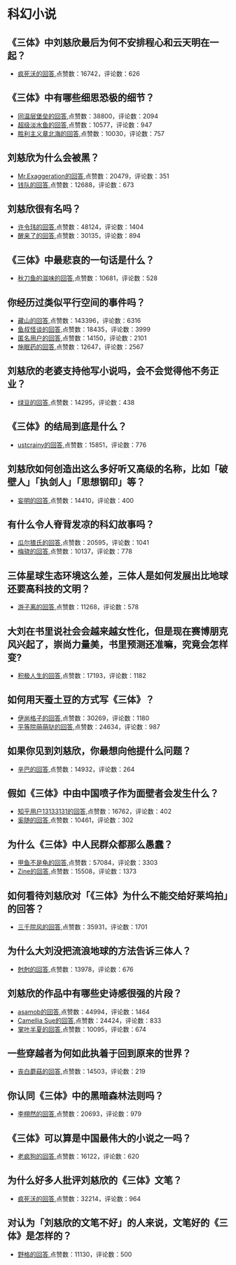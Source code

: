 #  科幻小说 
## 《三体》中刘慈欣最后为何不安排程心和云天明在一起？
- [疯死沃的回答](https://www.zhihu.com/question/21241445/answer/557497406),点赞数：16742，评论数：626
## 《三体》中有哪些细思恐极的细节？
- [同温层堡垒的回答](https://www.zhihu.com/question/22855640/answer/66187022),点赞数：38800，评论数：2094
- [超级淡水鱼的回答](https://www.zhihu.com/question/22855640/answer/111122868),点赞数：10577，评论数：947
- [胜利主义章北海的回答](https://www.zhihu.com/question/22855640/answer/1202492283),点赞数：10030，评论数：757
## 刘慈欣为什么会被黑？
- [Mr.Exaggeration的回答](https://www.zhihu.com/question/311625398/answer/1074651666),点赞数：20479，评论数：351
- [钱队的回答](https://www.zhihu.com/question/311625398/answer/598515023),点赞数：12688，评论数：673
## 刘慈欣很有名吗？
- [许令玮的回答](https://www.zhihu.com/question/311345643/answer/604892043),点赞数：48124，评论数：1404
- [醒来了的回答](https://www.zhihu.com/question/311345643/answer/622013068),点赞数：30135，评论数：894
## 《三体》中最悲哀的一句话是什么？
- [秋刀鱼的滋味的回答](https://www.zhihu.com/question/30124269/answer/61605546),点赞数：10681，评论数：528
## 你经历过类似平行空间的事件吗？
- [藏山的回答](https://www.zhihu.com/question/64288914/answer/1226920223),点赞数：143396，评论数：6316
- [鱼叔怪谈的回答](https://www.zhihu.com/question/64288914/answer/1041300557),点赞数：18435，评论数：3999
- [匿名用户的回答](https://www.zhihu.com/question/64288914/answer/250544989),点赞数：14150，评论数：2101
- [施眠药的回答](https://www.zhihu.com/question/64288914/answer/251898350),点赞数：12647，评论数：2567
## 刘慈欣的老婆支持他写小说吗，会不会觉得他不务正业？
- [绿豆的回答](https://www.zhihu.com/question/331517225/answer/1877413937),点赞数：14295，评论数：438
## 《三体》的结局到底是什么？
- [ustcrainy的回答](https://www.zhihu.com/question/24586393/answer/565284214),点赞数：15851，评论数：776
## 刘慈欣如何创造出这么多好听又高级的名称，比如「破壁人」「执剑人」「思想钢印」等？
- [妄明的回答](https://www.zhihu.com/question/343924528/answer/832643391),点赞数：14410，评论数：400
## 有什么令人脊背发凉的科幻故事吗？
- [瓜尔猹氏的回答](https://www.zhihu.com/question/454766708/answer/1849163540),点赞数：20595，评论数：1041
- [梅骁的回答](https://www.zhihu.com/question/454766708/answer/1893212239),点赞数：10137，评论数：778
## 三体星球生态环境这么差，三体人是如何发展出比地球还要高科技的文明？
- [游子离的回答](https://www.zhihu.com/question/424167672/answer/1510993489),点赞数：11268，评论数：578
## 大刘在书里说社会会越来越女性化，但是现在赛博朋克风兴起了，崇尚力量美，书里预测还准嘛，究竟会怎样变?
- [积极人生的回答](https://www.zhihu.com/question/414732488/answer/1419595409),点赞数：17193，评论数：1182
## 如何用天蚕土豆的方式写《三体》？
- [伊尚格子的回答](https://www.zhihu.com/question/271500383/answer/571547472),点赞数：30269，评论数：1180
- [平等院萌萌哒的回答](https://www.zhihu.com/question/271500383/answer/368164754),点赞数：24634，评论数：987
## 如果你见到刘慈欣，你最想向他提什么问题？
- [辛巴的回答](https://www.zhihu.com/question/466708903/answer/1962632623),点赞数：14932，评论数：264
## 假如《三体》中由中国喷子作为面壁者会发生什么？
- [知乎用户13133131的回答](https://www.zhihu.com/question/325846171/answer/733291530),点赞数：16762，评论数：402
- [奚随的回答](https://www.zhihu.com/question/325846171/answer/699519434),点赞数：10461，评论数：302
## 为什么《三体》中人民群众都那么愚蠢？
- [甲鱼不是龟的回答](https://www.zhihu.com/question/383546987/answer/1955872947),点赞数：57084，评论数：3303
- [Zine的回答](https://www.zhihu.com/question/383546987/answer/1961736433),点赞数：15508，评论数：1373
## 如何看待刘慈欣对「《三体》为什么不能交给好莱坞拍」的回答？
- [三千院风的回答](https://www.zhihu.com/question/320654564/answer/661062837),点赞数：35931，评论数：1701
## 为什么大刘没把流浪地球的方法告诉三体人？
- [尅尅的回答](https://www.zhihu.com/question/310924881/answer/593924603),点赞数：13978，评论数：676
## 刘慈欣的作品中有哪些史诗感很强的片段？
- [asamob的回答](https://www.zhihu.com/question/320983320/answer/661587049),点赞数：44994，评论数：1464
- [Camellia Sue的回答](https://www.zhihu.com/question/320983320/answer/665698065),点赞数：24424，评论数：833
- [掌叶半夏的回答](https://www.zhihu.com/question/320983320/answer/665862103),点赞数：10095，评论数：674
## 一些穿越者为何如此执着于回到原来的世界？
- [丧白蘑菇的回答](https://www.zhihu.com/question/342470067/answer/1697223188),点赞数：14503，评论数：219
## 你认同《三体》中的黑暗森林法则吗？
- [李栩然的回答](https://www.zhihu.com/question/296669460/answer/609269618),点赞数：20693，评论数：979
## 《三体》可以算是中国最伟大的小说之一吗？
- [老疯狗的回答](https://www.zhihu.com/question/365696631/answer/1103616340),点赞数：16122，评论数：620
## 为什么好多人批评刘慈欣的《三体》文笔？
- [疯死沃的回答](https://www.zhihu.com/question/295049197/answer/521318635),点赞数：32214，评论数：964
## 对认为「刘慈欣的文笔不好」的人来说，文笔好的《三体》是怎样的？
- [野格的回答](https://www.zhihu.com/question/26346956/answer/924077358),点赞数：11130，评论数：500
